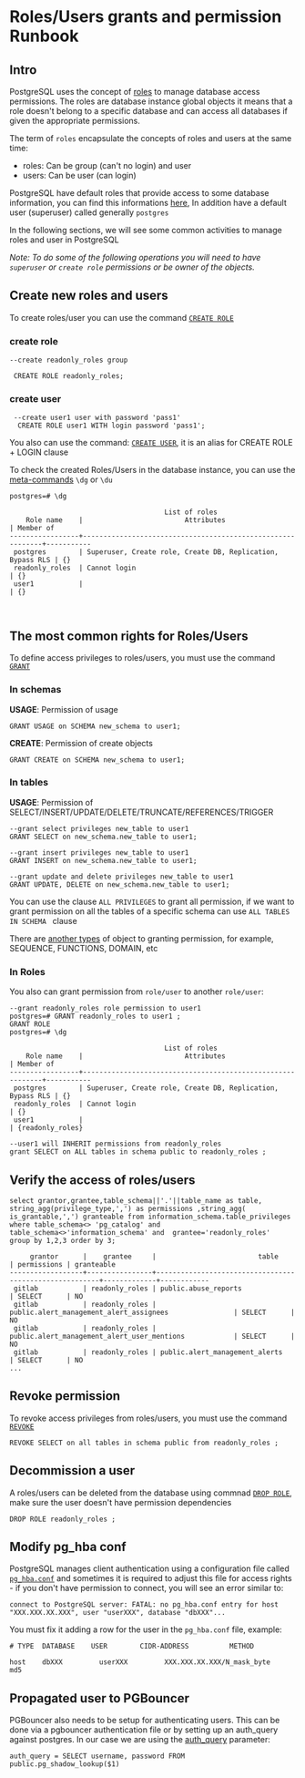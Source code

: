 # Roles/Users grants and permission Runbook


## Intro
PostgreSQL uses the concept of [roles](https://www.postgresql.org/docs/11/user-manag.html) to manage database access permissions. The roles are database instance global objects it means that a role doesn't belong to a specific database and can access all databases if given the appropriate permissions.

The term of `roles` encapsulate the concepts of roles and users at the same time:

 * roles: Can be group (can't no login) and user 
 * users: Can be user (can login)

PostgreSQL have default roles that provide access to some database information, you can find this informations [here](https://www.postgresql.org/docs/11/default-roles.html), In addition  have a default user (superuser) called generally `postgres`  


In the following sections, we will see  some common activities to manage roles and user in PostgreSQL

*Note: To do some of the following operations you will need to have `superuser` or `create role` permissions or be owner of the objects.*

## Create new roles and users
To create roles/user you can use the command [`CREATE ROLE`](https://www.postgresql.org/docs/11/sql-createrole.html)

### create role
 ```
 --create readonly_roles group  
   
  CREATE ROLE readonly_roles;
 ```

### create user
```
 --create user1 user with password 'pass1'
  CREATE ROLE user1 WITH login password 'pass1';
 ```

You also can use the command:  [`CREATE USER`](https://www.postgresql.org/docs/11/sql-createuser.html), it is an alias for CREATE ROLE + LOGIN clause

To check the created Roles/Users in the database instance, you can use the [meta-commands](https://www.postgresql.org/docs/11/app-psql.html#APP-PSQL-META-COMMANDS) `\dg` or  `\du`



```
postgres=# \dg

                                      List of roles
    Role name    |                         Attributes                         | Member of 
-----------------+------------------------------------------------------------+-----------
 postgres        | Superuser, Create role, Create DB, Replication, Bypass RLS | {}
 readonly_roles  | Cannot login                                               | {}
 user1           |                                                            | {}



```
## The most common rights for Roles/Users
To define access privileges to roles/users, you must use the command [`GRANT`](https://www.postgresql.org/docs/11/sql-grant.html)
### In schemas

**USAGE**: Permission of usage
```
GRANT USAGE on SCHEMA new_schema to user1;
```
**CREATE**: Permission of create objects
```
GRANT CREATE on SCHEMA new_schema to user1;
```


### In tables

**USAGE**: Permission of SELECT/INSERT/UPDATE/DELETE/TRUNCATE/REFERENCES/TRIGGER
```
--grant select privileges new_table to user1
GRANT SELECT on new_schema.new_table to user1;
```
```
--grant insert privileges new_table to user1
GRANT INSERT on new_schema.new_table to user1;
```
```
--grant update and delete privileges new_table to user1
GRANT UPDATE, DELETE on new_schema.new_table to user1;
```
You can use the clause `ALL PRIVILEGES`  to grant all permission, if we want to grant permission on all the tables of a specific schema can use `ALL TABLES IN SCHEMA ` clause

There are [another types](https://www.postgresql.org/docs/11/sql-grant.html) of object to granting permission, for example, SEQUENCE, FUNCTIONS, DOMAIN, etc

### In Roles
You also can grant permission from `role/user` to another `role/user`:

```
--grant readonly_roles role permission to user1
postgres=# GRANT readonly_roles to user1 ;
GRANT ROLE
postgres=# \dg

                                      List of roles
    Role name    |                         Attributes                         | Member of 
-----------------+------------------------------------------------------------+-----------
 postgres        | Superuser, Create role, Create DB, Replication, Bypass RLS | {}
 readonly_roles  | Cannot login                                               | {}
 user1           |                                                            | {readonly_roles}

--user1 will INHERIT permissions from readonly_roles
grant SELECT on ALL tables in schema public to readonly_roles ;

```
## Verify the access of roles/users

```
select grantor,grantee,table_schema||'.'||table_name as table, string_agg(privilege_type,',') as permissions ,string_agg( is_grantable,',') granteable from information_schema.table_privileges where table_schema<> 'pg_catalog' and table_schema<>'information_schema' and  grantee='readonly_roles'  group by 1,2,3 order by 3;

     grantor      |    grantee     |                         table                          | permissions | granteable 
------------------+----------------+--------------------------------------------------------+-------------+------------
 gitlab           | readonly_roles | public.abuse_reports                                   | SELECT      | NO
 gitlab           | readonly_roles | public.alert_management_alert_assignees                | SELECT      | NO
 gitlab           | readonly_roles | public.alert_management_alert_user_mentions            | SELECT      | NO
 gitlab           | readonly_roles | public.alert_management_alerts                         | SELECT      | NO
...

```

## Revoke permission
To revoke access privileges from roles/users, you must use the command [`REVOKE`](https://www.postgresql.org/docs/11/sql-revoke.html)
```
REVOKE SELECT on all tables in schema public from readonly_roles ;
```


## Decommission a user
A roles/users can be deleted from the database using commnad [`DROP ROLE`](https://www.postgresql.org/docs/11/sql-droprole.html), make sure the user doesn't have permission dependencies

```
DROP ROLE readonly_roles ;
```

## Modify pg_hba conf
PostgreSQL manages client authentication using a configuration file called [`pg_hba.conf`](https://www.postgresql.org/docs/11/auth-pg-hba-conf.html) and sometimes it is required to adjust this file for access rights - if you don't have permission to connect, you will see an error similar to:

```
connect to PostgreSQL server: FATAL: no pg_hba.conf entry for host "XXX.XXX.XX.XXX", user "userXXX", database "dbXXX"...

```
You must fix it adding a row for the user in the `pg_hba.conf` file, example:

```
# TYPE  DATABASE    USER        CIDR-ADDRESS          METHOD

host    dbXXX         userXXX         XXX.XXX.XX.XXX/N_mask_byte     md5

```


## Propagated user to PGBouncer 
PGBouncer also needs to be setup for authenticating users. This can be done via a pgbouncer authentication file or by setting up an auth_query against postgres. In our case we are using the [auth_query](https://www.pgbouncer.org/config.html#auth_query) parameter:

```
auth_query = SELECT username, password FROM public.pg_shadow_lookup($1)
```
